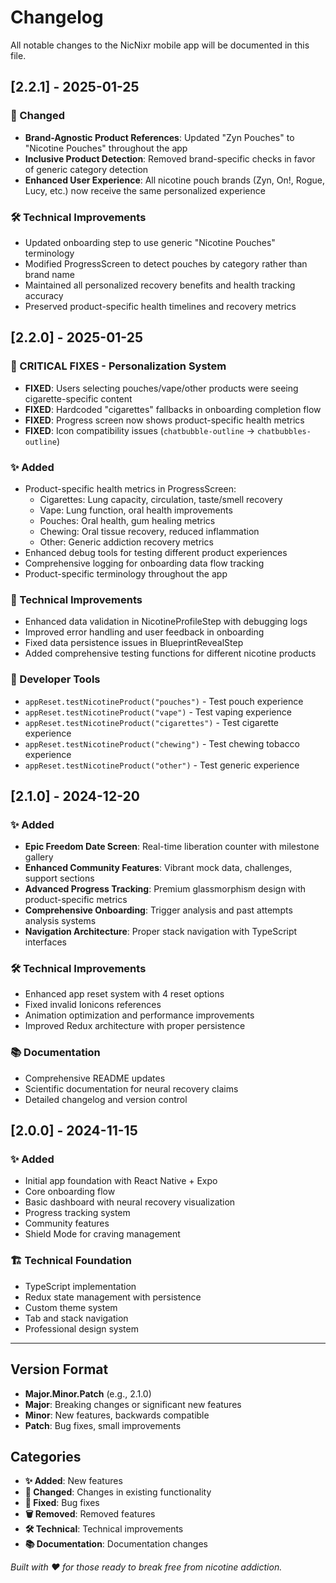 # Changelog

All notable changes to the NicNixr mobile app will be documented in this file.

## [2.2.1] - 2025-01-25

### 🔧 Changed
- **Brand-Agnostic Product References**: Updated "Zyn Pouches" to "Nicotine Pouches" throughout the app
- **Inclusive Product Detection**: Removed brand-specific checks in favor of generic category detection
- **Enhanced User Experience**: All nicotine pouch brands (Zyn, On!, Rogue, Lucy, etc.) now receive the same personalized experience

### 🛠 Technical Improvements
- Updated onboarding step to use generic "Nicotine Pouches" terminology
- Modified ProgressScreen to detect pouches by category rather than brand name
- Maintained all personalized recovery benefits and health tracking accuracy
- Preserved product-specific health timelines and recovery metrics

## [2.2.0] - 2025-01-25

### 🎯 CRITICAL FIXES - Personalization System
- **FIXED**: Users selecting pouches/vape/other products were seeing cigarette-specific content
- **FIXED**: Hardcoded "cigarettes" fallbacks in onboarding completion flow
- **FIXED**: Progress screen now shows product-specific health metrics
- **FIXED**: Icon compatibility issues (`chatbubble-outline` → `chatbubbles-outline`)

### ✨ Added
- Product-specific health metrics in ProgressScreen:
  - Cigarettes: Lung capacity, circulation, taste/smell recovery
  - Vape: Lung function, oral health improvements
  - Pouches: Oral health, gum healing metrics
  - Chewing: Oral tissue recovery, reduced inflammation
  - Other: Generic addiction recovery metrics
- Enhanced debug tools for testing different product experiences
- Comprehensive logging for onboarding data flow tracking
- Product-specific terminology throughout the app

### 🔧 Technical Improvements
- Enhanced data validation in NicotineProfileStep with debugging logs
- Improved error handling and user feedback in onboarding
- Fixed data persistence issues in BlueprintRevealStep
- Added comprehensive testing functions for different nicotine products

### 🧪 Developer Tools
- `appReset.testNicotineProduct("pouches")` - Test pouch experience
- `appReset.testNicotineProduct("vape")` - Test vaping experience
- `appReset.testNicotineProduct("cigarettes")` - Test cigarette experience
- `appReset.testNicotineProduct("chewing")` - Test chewing tobacco experience
- `appReset.testNicotineProduct("other")` - Test generic experience

## [2.1.0] - 2024-12-20

### ✨ Added
- **Epic Freedom Date Screen**: Real-time liberation counter with milestone gallery
- **Enhanced Community Features**: Vibrant mock data, challenges, support sections
- **Advanced Progress Tracking**: Premium glassmorphism design with product-specific metrics
- **Comprehensive Onboarding**: Trigger analysis and past attempts analysis systems
- **Navigation Architecture**: Proper stack navigation with TypeScript interfaces

### 🛠 Technical Improvements
- Enhanced app reset system with 4 reset options
- Fixed invalid Ionicons references
- Animation optimization and performance improvements
- Improved Redux architecture with proper persistence

### 📚 Documentation
- Comprehensive README updates
- Scientific documentation for neural recovery claims
- Detailed changelog and version control

## [2.0.0] - 2024-11-15

### ✨ Added
- Initial app foundation with React Native + Expo
- Core onboarding flow
- Basic dashboard with neural recovery visualization
- Progress tracking system
- Community features
- Shield Mode for craving management

### 🏗 Technical Foundation
- TypeScript implementation
- Redux state management with persistence
- Custom theme system
- Tab and stack navigation
- Professional design system

---

## Version Format
- **Major.Minor.Patch** (e.g., 2.1.0)
- **Major**: Breaking changes or significant new features
- **Minor**: New features, backwards compatible
- **Patch**: Bug fixes, small improvements

## Categories
- **✨ Added**: New features
- **🔧 Changed**: Changes in existing functionality  
- **🐛 Fixed**: Bug fixes
- **🗑️ Removed**: Removed features
- **🛠 Technical**: Technical improvements
- **📚 Documentation**: Documentation changes

*Built with ❤️ for those ready to break free from nicotine addiction.* 